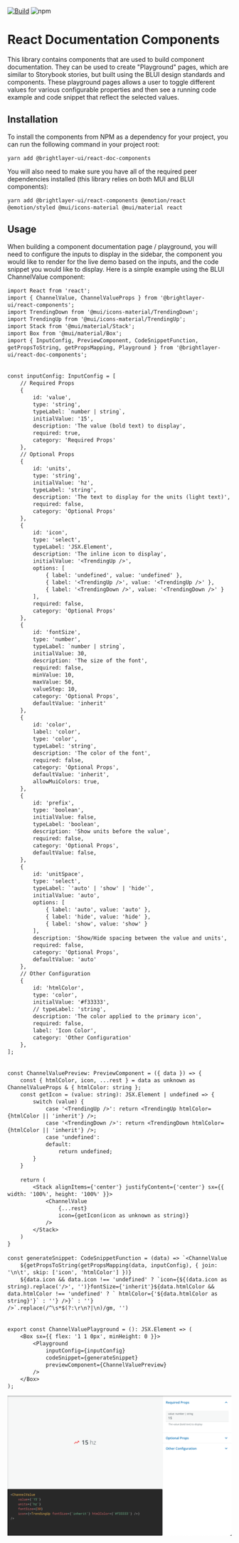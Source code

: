 [![Build](https://github.com/etn-ccis/blui-react-documentation-components/actions/workflows/blui-ci.yml/badge.svg?branch=master)](https://github.com/etn-ccis/blui-react-documentation-components/actions/workflows/blui-ci.yml) ![npm](https://img.shields.io/npm/v/@brightlayer-ui/react-doc-components?label=%40brightlayer-ui%2Freact-doc-components) 

# React Documentation Components

This library contains components that are used to build component documentation. They can be used to create "Playground" pages, which are similar to Storybook stories, but built using the BLUI design standards and components. These playground pages allows a user to toggle different values for various configurable properties and then see a running code example and code snippet that reflect the selected values.

## Installation

To install the components from NPM as a dependency for your project, you can run the following command in your project root:

```shell
yarn add @brightlayer-ui/react-doc-components
```

You will also need to make sure you have all of the required peer dependencies installed (this library relies on both MUI and BLUI components):

```shell
yarn add @brightlayer-ui/react-components @emotion/react @emotion/styled @mui/icons-material @mui/material react
```

## Usage

When building a component documentation page / playground, you will need to configure the inputs to display in the sidebar, the component you would like to render for the live demo based on the inputs, and the code snippet you would like to display. Here is a simple example using the BLUI ChannelValue component:

```tsx
import React from 'react';
import { ChannelValue, ChannelValueProps } from '@brightlayer-ui/react-components';
import TrendingDown from '@mui/icons-material/TrendingDown';
import TrendingUp from '@mui/icons-material/TrendingUp';
import Stack from '@mui/material/Stack';
import Box from '@mui/material/Box';
import { InputConfig, PreviewComponent, CodeSnippetFunction, getPropsToString, getPropsMapping, Playground } from '@brightlayer-ui/react-doc-components';


const inputConfig: InputConfig = [
    // Required Props
    {
        id: 'value',
        type: 'string',
        typeLabel: `number | string`,
        initialValue: '15',
        description: 'The value (bold text) to display',
        required: true,
        category: 'Required Props'
    },
    // Optional Props
    {
        id: 'units',
        type: 'string',
        initialValue: 'hz',
        typeLabel: 'string',
        description: 'The text to display for the units (light text)',
        required: false,
        category: 'Optional Props'
    },
    {
        id: 'icon',
        type: 'select',
        typeLabel: 'JSX.Element',
        description: 'The inline icon to display',
        initialValue: '<TrendingUp />',
        options: [
            { label: 'undefined', value: 'undefined' },
            { label: '<TrendingUp />', value: '<TrendingUp />' },
            { label: '<TrendingDown />', value: '<TrendingDown />' }
        ],
        required: false,
        category: 'Optional Props'
    },
    {
        id: 'fontSize',
        type: 'number',
        typeLabel: `number | string`,
        initialValue: 30,
        description: 'The size of the font',
        required: false,
        minValue: 10,
        maxValue: 50,
        valueStep: 10,
        category: 'Optional Props',
        defaultValue: 'inherit'
    },
    {
        id: 'color',
        label: 'color',
        type: 'color',
        typeLabel: 'string',
        description: 'The color of the font',
        required: false,
        category: 'Optional Props',
        defaultValue: 'inherit',
        allowMuiColors: true,
    },
    {
        id: 'prefix',
        type: 'boolean',
        initialValue: false,
        typeLabel: 'boolean',
        description: 'Show units before the value',
        required: false,
        category: 'Optional Props',
        defaultValue: false,
    },
    {
        id: 'unitSpace',
        type: 'select',
        typeLabel: `'auto' | 'show' | 'hide'`,
        initialValue: 'auto',
        options: [
            { label: 'auto', value: 'auto' },
            { label: 'hide', value: 'hide' },
            { label: 'show', value: 'show' }
        ],
        description: 'Show/Hide spacing between the value and units',
        required: false,
        category: 'Optional Props',
        defaultValue: 'auto'
    },
    // Other Configuration
    {
        id: 'htmlColor',
        type: 'color',
        initialValue: '#f33333',
        // typeLabel: 'string',
        description: 'The color applied to the primary icon',
        required: false,
        label: 'Icon Color',
        category: 'Other Configuration'
    },
];


const ChannelValuePreview: PreviewComponent = ({ data }) => {
    const { htmlColor, icon, ...rest } = data as unknown as ChannelValueProps & { htmlColor: string };
    const getIcon = (value: string): JSX.Element | undefined => {
        switch (value) {
            case '<TrendingUp />': return <TrendingUp htmlColor={htmlColor || 'inherit'} />;
            case '<TrendingDown />': return <TrendingDown htmlColor={htmlColor || 'inherit'} />;
            case 'undefined':
            default:
                return undefined;
        }
    }

    return (
        <Stack alignItems={'center'} justifyContent={'center'} sx={{ width: '100%', height: '100%' }}>
            <ChannelValue
                {...rest}
                icon={getIcon(icon as unknown as string)}
            />
        </Stack>
    )
}

const generateSnippet: CodeSnippetFunction = (data) => `<ChannelValue 
    ${getPropsToString(getPropsMapping(data, inputConfig), { join: '\n\t', skip: ['icon', 'htmlColor'] })}
    ${data.icon && data.icon !== 'undefined' ? `icon={${(data.icon as string).replace('/>', '')}fontSize={'inherit'}${data.htmlColor && data.htmlColor !== 'undefined' ? ` htmlColor={'${data.htmlColor as string}'}` : ''} />}` : ''}
/>`.replace(/^\s*$(?:\r\n?|\n)/gm, '')


export const ChannelValuePlayground = (): JSX.Element => (
    <Box sx={{ flex: '1 1 0px', minHeight: 0 }}>
        <Playground
            inputConfig={inputConfig}
            codeSnippet={generateSnippet}
            previewComponent={ChannelValuePreview}
        />
    </Box>
);

```

![ChannelValue Example](https://raw.githubusercontent.com/etn-ccis/blui-react-documentation-components/main/packages/blui-react-doc-components/media/example.png)